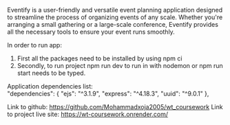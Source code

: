 Eventify is a user-friendly and versatile event planning application designed to streamline the process of organizing events of any scale. Whether you're arranging a small gathering or a large-scale conference, Eventify provides all the necessary tools to ensure your event runs smoothly.

In order to run app: 

1. First all the packages need to be installed by using npm ci
2. Secondly, to run project npm run dev to run in with nodemon or npm run start needs to be typed.

Application dependencies list:  
"dependencies": {
"ejs": "^3.1.9",
"express": "^4.18.3",
"uuid": "^9.0.1"
},

Link to github: https://github.com/Mohammadxoja2005/wt_coursework
Link to project live site: https://wt-coursework.onrender.com/